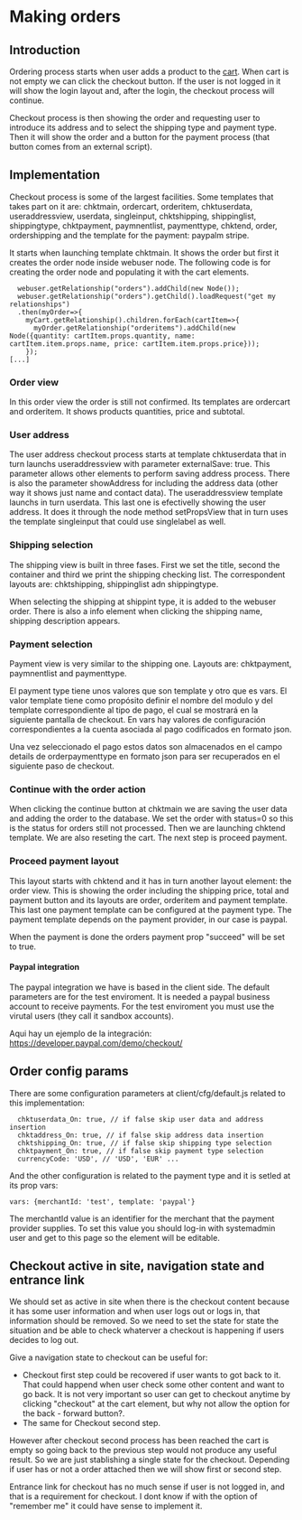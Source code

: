 Making orders
=============

## Introduction

Ordering process starts when user adds a product to the [cart](cart.md). When cart is not empty we can click the checkout button. If the user is not logged in it will show the login layout and, after the login, the checkout process will continue.

Checkout process is then showing the order and requesting user to introduce its address and to select the shipping type and payment type. Then it will show the order and a button for the payment process (that button comes from an external script).

## Implementation

Checkout process is some of the largest facilities. Some templates that takes part on it are: chktmain, ordercart, orderitem, chktuserdata, useraddressview, userdata, singleinput, chktshipping, shippinglist, shippingtype, chktpayment, paymnentlist, paymenttype, chktend, order, ordershipping and the template for the payment: paypalm stripe.

It starts when launching template chktmain. It shows the order but first it creates the order node inside webuser node. The following code is for creating the order node and populating it with the cart elements.
```
  webuser.getRelationship("orders").addChild(new Node());
  webuser.getRelationship("orders").getChild().loadRequest("get my relationships")
  .then(myOrder=>{
    myCart.getRelationship().children.forEach(cartItem=>{
      myOrder.getRelationship("orderitems").addChild(new Node({quantity: cartItem.props.quantity, name: cartItem.item.props.name, price: cartItem.item.props.price}));
    });
[...]
```

### Order view

In this order view the order is still not confirmed. Its templates are ordercart and orderitem. It shows products quantities, price and subtotal.

### User address

The user address checkout process starts at template chktuserdata that in turn launchs useraddressview with parameter externalSave: true. This parameter allows other elements to perform saving address process. There is also the parameter showAddress for including the address data (other way it shows just name and contact data). The useraddressview template launchs in turn userdata. This last one is efectivelly showing the user address. It does it through the node method setPropsView that in turn uses the template singleinput that could use singlelabel as well.

### Shipping selection

The shipping view is built in three fases. First we set the title, second the container and third we print the shipping checking list. The correspondent layouts are: chktshipping, shippinglist adn shippingtype.

When selecting the shipping at shippint type, it is added to the webuser order. There is also a info element when clicking the shipping name, shipping description appears.

### Payment selection

Payment view is very similar to the shipping one. Layouts are: chktpayment, paymnentlist and paymenttype.

El payment type tiene unos valores que son template y otro que es vars. El valor template tiene como propósito definir el nombre del modulo y del template correspondiente al tipo de pago, el cual se mostrará en la siguiente pantalla de checkout. En vars hay valores de configuración correspondientes a la cuenta asociada al pago codificados en formato json.

Una vez seleccionado el pago estos datos son almacenados en el campo details de orderpaymenttype en formato json para ser recuperados en el siguiente paso de checkout.

### Continue with the order action

When clicking the continue button at chktmain we are saving the user data and adding the order to the database. We set the order with status=0 so this is the status for orders still not processed. Then we are launching chktend template. We are also reseting the cart. The next step is proceed payment.

### Proceed payment layout

This layout starts with chktend and it has in turn another layout element: the order view. This is showing the order including the shipping price, total and payment button and its layouts are order, orderitem and payment template. This last one payment template can be configured at the payment type. The payment template depends on the payment provider, in our case is paypal.

When the payment is done the orders payment prop "succeed" will be set to true.

#### Paypal integration

The paypal integration we have is based in the client side. The default parameters are for the test enviroment. It is needed a paypal business account to receive payments. For the test enviroment you must use the virutal users (they call it sandbox accounts).

Aqui hay un ejemplo de la integración:
https://developer.paypal.com/demo/checkout/

## Order config params

There are some configuration parameters at client/cfg/default.js related to this implementation:
```
  chktuserdata_On: true, // if false skip user data and address insertion
  chktaddress_On: true, // if false skip address data insertion
  chktshipping_On: true, // if false skip shipping type selection
  chktpayment_On: true, // if false skip payment type selection
  currencyCode: 'USD', // 'USD', 'EUR' ...
```
And the other configuration is related to the payment type and it is setled at its prop vars:
```
vars: {merchantId: 'test', template: 'paypal'}
```
The merchantId value is an identifier for the merchant that the payment provider supplies. To set this value you should log-in with systemadmin user and get to this page so the element will be editable.


## Checkout active in site, navigation state and entrance link

We should set as active in site when there is the checkout content because it has some user information and when user logs out or logs in, that information should be removed. So we need to set the state for state the situation and be able to check whaterver a checkout is happening if users decides to log out.

Give a navigation state to checkout can be useful for:
- Checkout first step could be recovered if user wants to got back to it. That could happend when user check some other content and want to go back. It is not very important so user can get to checkout anytime by clicking "checkout" at the cart element, but why not allow the option for the back - forward button?. 
- The same for Checkout second step.

However after checkout second process has been reached the cart is empty so going back to the previous step would not produce any useful result. So we are just stablishing a single state for the checkout. Depending if user has or not a order attached then we will show first or second step.

Entrance link for checkout has no much sense if user is not logged in, and that is a requirement for checkout. I dont know if with the option of "remember me" it could have sense to implement it.